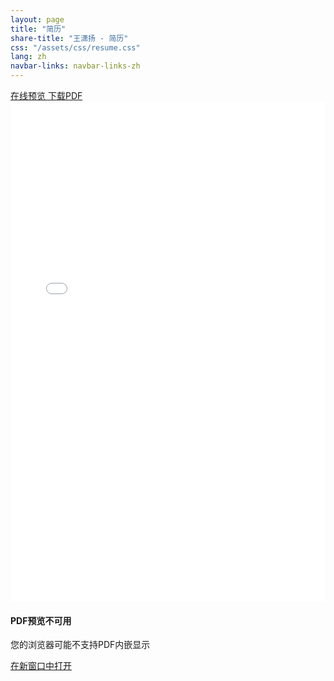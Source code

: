 ```yaml
---
layout: page
title: "简历"
share-title: "王潇扬 - 简历"
css: "/assets/css/resume.css"
lang: zh
navbar-links: navbar-links-zh
---
```


<div class="resume-container">
  
  <div class="resume-header">
    <div class="resume-actions">
      <a href="/assets/pdf/resume-zh.pdf" target="_blank" class="btn-resume btn-view">
        <i class="fas fa-eye"></i> 在线预览
      </a>
      <a href="/assets/pdf/resume-zh.pdf" download="王潇扬_简历.pdf" class="btn-resume btn-download">
        <i class="fas fa-download"></i> 下载PDF
      </a>
    </div>
  </div>

  <div class="resume-preview">
    <div class="pdf-container">
      <iframe 
        src="/assets/pdf/resume-zh.pdf" 
        width="100%" 
        height="800px" 
        frameborder="0"
        class="pdf-viewer">
      </iframe>
      <div class="pdf-fallback">
        <div class="fallback-content">
          <i class="fas fa-file-pdf"></i>
          <h4>PDF预览不可用</h4>
          <p>您的浏览器可能不支持PDF内嵌显示</p>
          <a href="/assets/pdf/resume-zh.pdf" target="_blank" class="btn-resume btn-view">
            <i class="fas fa-external-link-alt"></i> 在新窗口中打开
          </a>
        </div>
      </div>
    </div>
  </div>

  <!-- <div class="resume-details">
    <div class="detail-card">
      <div class="detail-icon">
        <i class="fas fa-calendar-alt"></i>
      </div>
      <div class="detail-info">
        <h4>最后更新</h4>
        <p>2025年9月</p>
      </div>
    </div>
    
    <div class="detail-card">
      <div class="detail-icon">
        <i class="fas fa-language"></i>
      </div>
      <div class="detail-info">
        <h4>语言版本</h4>
        <p>中文 / <a href="/resume">English</a></p>
      </div>
    </div>
    
    <div class="detail-card">
      <div class="detail-icon">
        <i class="fas fa-file-alt"></i>
      </div>
      <div class="detail-info">
        <h4>文件格式</h4>
        <p>PDF (便于打印)</p>
      </div>
    </div>
  </div> -->

</div>
